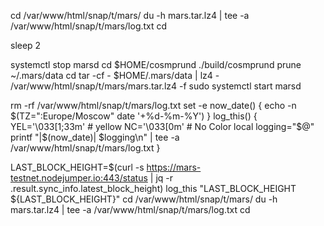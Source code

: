 cd /var/www/html/snap/t/mars/
du -h mars.tar.lz4 | tee -a /var/www/html/snap/t/mars/log.txt
cd

sleep 2

systemctl stop marsd
cd $HOME/cosmprund
./build/cosmprund prune ~/.mars/data
cd
tar -cf - $HOME/.mars/data | lz4 - /var/www/html/snap/t/mars/mars.tar.lz4 -f
sudo systemctl start marsd

rm -rf /var/www/html/snap/t/mars/log.txt
set -e
now_date() {
    echo -n $(TZ=":Europe/Moscow" date '+%d-%m-%Y')
}
log_this() {
    YEL='\033[1;33m' # yellow
    NC='\033[0m'     # No Color
    local logging="$@"
    printf "|$(now_date)| $logging\n" | tee -a /var/www/html/snap/t/mars/log.txt
}

LAST_BLOCK_HEIGHT=$(curl -s https://mars-testnet.nodejumper.io:443/status | jq -r .result.sync_info.latest_block_height)
log_this "LAST_BLOCK_HEIGHT ${LAST_BLOCK_HEIGHT}"
cd /var/www/html/snap/t/mars/
du -h mars.tar.lz4 | tee -a /var/www/html/snap/t/mars/log.txt
cd

